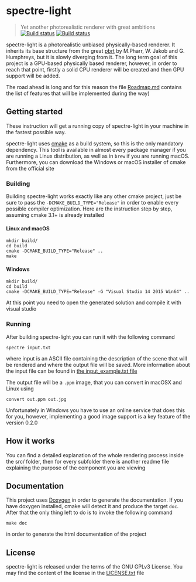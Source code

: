 # spectre-light
>Yet another photorealistic renderer with great ambitions
[![Build status](https://travis-ci.org/davidepi/spectre-light.svg?branch=master)](https://travis-ci.org/davidepi/spectre-light)
[![Build status](https://ci.appveyor.com/api/projects/status/d4bx9kjo42nnpfy5/branch/master?svg=true)](https://ci.appveyor.com/project/darkstar13/spectre-light/branch/master)

spectre-light is a photorealistic unbiased physically-based renderer. It inherits its base
structure from the great [pbrt](http://pbrt.org "pbrt homepage") by M.Pharr, W. Jakob and G.
Humphreys, but it is slowly diverging from it. The long term goal of this project is a
GPU-based physically based renderer, however, in order to reach that point, firstly a solid CPU
renderer will be created and then GPU support will be added.

The road ahead is long and for this reason the file [Roadmap.md](./Roadmap.md) contains the
list of features that will be implemented during the way)

## Getting started

These instruction will get a running copy of spectre-light in your machine in the fastest
possible way.

spectre-light uses [cmake](https://cmake.org "cmake homepage") as a build system, so this
is the only mandatory dependency. This tool is available in almost every package manager
if you are running a Linux distribution, as well as in `brew` if you are running macOS.
Furthermore, you can download the Windows or macOS installer of cmake from the official
site

### Building

Building spectre-light works exactly like any other cmake project, just be sure to pass the
`-DCMAKE_BUILD_TYPE="Release"` in order to enable every possible compiler optimization.
Here are the instruction step by step, assuming cmake 3.1+ is already installed

#### Linux and macOS
```
mkdir build/
cd build
cmake -DCMAKE_BUILD_TYPE="Release" ..
make
```

#### Windows
```
mkdir build/
cd build
cmake -DCMAKE_BUILD_TYPE="Release" -G "Visual Studio 14 2015 Win64" ..
```
At this point you need to open the generated solution and compile it with visual studio

### Running

After building spectre-light you can run it with the following command
```
spectre input.txt
```
where input is an ASCII file containing the description of the scene that will be rendered and
where the output file will be saved. More information about the input file can be found in
[the input_example.txt file](./input_example.txt)

The output file will be a `.ppm` image, that you can convert in macOSX and Linux using
```
convert out.ppm out.jpg
```
Unfortunately in Windows you have to use an online service that does this for you, however,
implementing a good image support is a key feature of the version 0.2.0

## How it works

You can find a detailed explanation of the whole rendering process inside the src/ folder,
 then for every subfolder there is another readme file explaining the purpose of the component
 you are viewing
 
 ## Documentation
 
 This project uses [Doxygen](http://doxygen.org) in order to generate the documentation.
 If you have doxygen installed, cmake will detect it and produce the target `doc`. After
 that the only thing left to do is to invoke the following command
 ```
 make doc
 ```
 in order to generate the html documentation of the project
 
 ## License
 
 spectre-light is released under the terms of the GNU GPLv3 License. You may find the
 content of the license in the [LICENSE.txt](./LICENSE.txt) file
